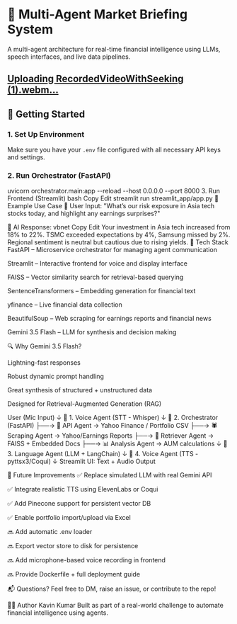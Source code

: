 # 🧠 Multi-Agent Market Briefing System

A multi-agent architecture for real-time financial intelligence using LLMs, speech interfaces, and live data pipelines.

[Uploading RecordedVideoWithSeeking (1).webm…]()
---

## 🚀 Getting Started

### 1. Set Up Environment
Make sure you have your `.env` file configured with all necessary API keys and settings.

### 2. Run Orchestrator (FastAPI)

uvicorn orchestrator.main:app --reload --host 0.0.0.0 --port 8000
3. Run Frontend (Streamlit)
bash
Copy
Edit
streamlit run streamlit_app/app.py
🧪 Example Use Case
👤 User Input:
"What’s our risk exposure in Asia tech stocks today, and highlight any earnings surprises?"

🤖 AI Response:
vbnet
Copy
Edit
Your investment in Asia tech increased from 18% to 22%. 
TSMC exceeded expectations by 4%, Samsung missed by 2%. 
Regional sentiment is neutral but cautious due to rising yields.
🧰 Tech Stack
FastAPI – Microservice orchestrator for managing agent communication

Streamlit – Interactive frontend for voice and display interface

FAISS – Vector similarity search for retrieval-based querying

SentenceTransformers – Embedding generation for financial text

yfinance – Live financial data collection

BeautifulSoup – Web scraping for earnings reports and financial news

Gemini 3.5 Flash – LLM for synthesis and decision making

🔍 Why Gemini 3.5 Flash?

Lightning-fast responses

Robust dynamic prompt handling

Great synthesis of structured + unstructured data

Designed for Retrieval-Augmented Generation (RAG)

User (Mic Input)
     ↓
📌 1. Voice Agent (STT - Whisper)
     ↓
📌 2. Orchestrator (FastAPI)
     ├──→ 📡 API Agent → Yahoo Finance / Portfolio CSV
     ├──→ 🕷️ Scraping Agent → Yahoo/Earnings Reports
     ├──→ 🧠 Retriever Agent → FAISS + Embedded Docs
     ├──→ 📊 Analysis Agent → AUM calculations
     ↓
📌 3. Language Agent (LLM + LangChain)
     ↓
📌 4. Voice Agent (TTS - pyttsx3/Coqui)
     ↓
Streamlit UI: Text + Audio Output


🚧 Future Improvements
✅ Replace simulated LLM with real Gemini API

✅ Integrate realistic TTS using ElevenLabs or Coqui

✅ Add Pinecone support for persistent vector DB

✅ Enable portfolio import/upload via Excel

🔜 Add automatic .env loader

🔜 Export vector store to disk for persistence

🔜 Add microphone-based voice recording in frontend

🔜 Provide Dockerfile + full deployment guide

📬 Questions?
Feel free to DM, raise an issue, or contribute to the repo!

👨‍💻 Author
Kavin Kumar
Built as part of a real-world challenge to automate financial intelligence using agents.
